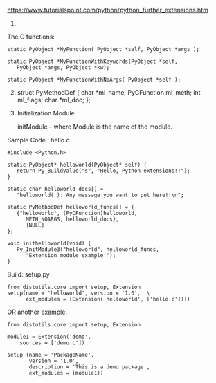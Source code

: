 https://www.tutorialspoint.com/python/python_further_extensions.htm

1.
The C functions:

	static PyObject *MyFunction( PyObject *self, PyObject *args );

	static PyObject *MyFunctionWithKeywords(PyObject *self,
	   PyObject *args, PyObject *kw);

	static PyObject *MyFunctionWithNoArgs( PyObject *self );

2. 
	struct PyMethodDef {
	   char *ml_name;
	   PyCFunction ml_meth;
	   int ml_flags;
	   char *ml_doc;
	};

3. Initialization Module

	initModule - where Module is the name of the module.
	
	


Sample Code : hello.c

	#include <Python.h>
	
	static PyObject* helloworld(PyObject* self) {
	   return Py_BuildValue("s", "Hello, Python extensions!!");
	}
	
	static char helloworld_docs[] =
	   "helloworld( ): Any message you want to put here!!\n";
	
	static PyMethodDef helloworld_funcs[] = {
	   {"helloworld", (PyCFunction)helloworld, 
	      METH_NOARGS, helloworld_docs},
	      {NULL}
	};
	
	void inithelloworld(void) {
	   Py_InitModule3("helloworld", helloworld_funcs,
	      "Extension module example!");
	}
	
	
Build: setup.py

	from distutils.core import setup, Extension
	setup(name = 'helloworld', version = '1.0',  \
	      ext_modules = [Extension('helloworld', ['hello.c'])])

OR another example:	
	
	from distutils.core import setup, Extension
	
	module1 = Extension('demo',
	    sources = ['demo.c'])
	
	setup (name = 'PackageName',
	       version = '1.0',
	       description = 'This is a demo package',
	       ext_modules = [module1])


	

